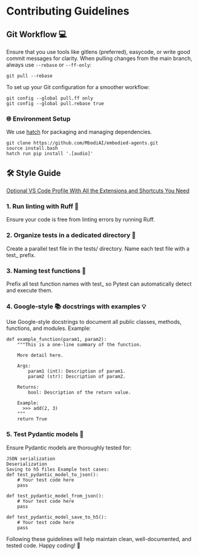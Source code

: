 # Contributing Guidelines

## Git Workflow 💻
Ensure that you use tools like gitlens (preferred), easycode, or write good commit messages for clarity.
When pulling changes from the main branch, always use `--rebase` or `--ff-only`:

`git pull --rebase`

To set up your Git configuration for a smoother workflow:
```
git config --global pull.ff only
git config --global pull.rebase true
```


### 🌐 Environment Setup

We use [hatch](https://hatch.pypa.io/1.12/) for packaging and managing dependencies.

```console
git clone https://github.com/MbodiAI/embodied-agents.git
source install.bash
hatch run pip install '.[audio]'
```


## 🛠️ Style Guide
[Optional VS Code Profile With All the Extensions and Shortcuts You Need](https://vscode.dev/profile/github/dadb33644d0ab9fcdeb1ec686561d070)

### 1. Run linting with Ruff 🧹
Ensure your code is free from linting errors by running Ruff.

### 2. Organize tests in a dedicated directory 📁
Create a parallel test file in the tests/ directory. Name each test file with a test_ prefix.

### 3. Naming test functions 📝
Prefix all test function names with test_ so Pytest can automatically detect and execute them.

### 4. Google-style 📚 docstrings with examples 💡
Use Google-style docstrings to document all public classes, methods, functions, and modules. Example:
```
def example_function(param1, param2):
    """This is a one-line summary of the function.

    More detail here.

    Args:
        param1 (int): Description of param1.
        param2 (str): Description of param2.

    Returns:
        bool: Description of the return value.

    Example:
      >>> add(2, 3)
    """
    return True
```    
### 5. Test Pydantic models 🧪
Ensure Pydantic models are thoroughly tested for:
```
JSON serialization
Deserialization
Saving to h5 files Example test cases:
def test_pydantic_model_to_json():
    # Your test code here
    pass

def test_pydantic_model_from_json():
    # Your test code here
    pass

def test_pydantic_model_save_to_h5():
    # Your test code here
    pass
```
Following these guidelines will help maintain clean, well-documented, and tested code. Happy coding! 🚀

